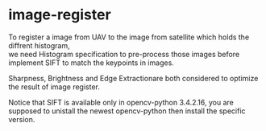 # image-register
To register a image from UAV to the image from satellite which holds the diffrent histogram,  
we need Histogram specification to pre-process those images before implement SIFT to match the keypoints in images.

Sharpness, Brightness and Edge Extractionare both considered to optimize the result of image register.

Notice that SIFT is available only in opencv-python 3.4.2.16, you are supposed to unistall the newest opencv-python then install the specific version.


